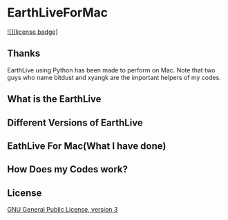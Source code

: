 # EarthLiveForMac

[![][license badge]](LICENSE)

## Thanks
EarthLive using Python has been made to perform on Mac. Note that two guys who name bitdust and xyangk are the important helpers of my codes.

## What is the EarthLive

## Different Versions of EarthLive

## EathLive For Mac(What I have done)

## How Does my Codes work?

## License
[GNU General Public License, version 3](LICENSE)
